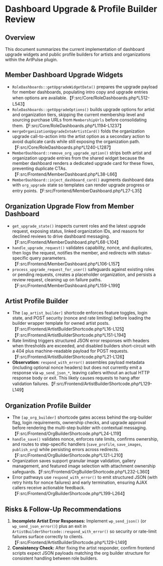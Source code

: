 # Dashboard Upgrade & Profile Builder Review

## Overview
This document summarizes the current implementation of dashboard upgrade widgets and public profile builders for artists and organizations within the ArtPulse plugin.

## Member Dashboard Upgrade Widgets
- `RoleDashboards::getUpgradeWidgetData()` prepares the upgrade payload for member dashboards, populating intro copy and upgrade entries when options are available.【F:src/Core/RoleDashboards.php†L512-L543】
- `RoleDashboards::getUpgradeOptions()` builds upgrade options for artist and organization tiers, skipping the current membership level and sourcing purchase URLs from `MembershipUrls` before consolidating them.【F:src/Core/RoleDashboards.php†L1194-L1237】
- `mergeOrganizationUpgradeIntoArtistCard()` folds the organization upgrade call-to-action into the artist option as a secondary action to avoid duplicate cards while still exposing the organization path.【F:src/Core/RoleDashboards.php†L1240-L1287】
- `MemberDashboard::remove_org_upgrade_option()` strips both artist and organization upgrade entries from the shared widget because the member dashboard renders a dedicated upgrade card for these flows, preventing duplicate CTAs.【F:src/Frontend/MemberDashboard.php†L38-L66】
- `MemberDashboard::inject_dashboard_card()` augments dashboard data with `org_upgrade` state so templates can render upgrade progress or entry points.【F:src/Frontend/MemberDashboard.php†L27-L35】

## Organization Upgrade Flow from Member Dashboard
- `get_upgrade_state()` inspects current roles and the latest upgrade request, exposing status, linked organization IDs, and reasons for declined reviews to drive dashboard messaging.【F:src/Frontend/MemberDashboard.php†L68-L104】
- `handle_upgrade_request()` validates capability, nonce, and duplicates, then logs the request, notifies the member, and redirects with status-specific query parameters.【F:src/Frontend/MemberDashboard.php†L106-L157】
- `process_upgrade_request_for_user()` safeguards against existing roles or pending requests, creates a placeholder organization, and persists a review request, cleaning up on failure paths.【F:src/Frontend/MemberDashboard.php†L159-L199】

## Artist Profile Builder
- The `[ap_artist_builder]` shortcode enforces feature toggles, login state, and POST security (nonce and rate limiting) before loading the builder wrapper template for owned artist posts.【F:src/Frontend/ArtistBuilderShortcode.php†L16-L125】【F:src/Frontend/ArtistBuilderShortcode.php†L151-L194】
- Rate limiting triggers structured JSON error responses with headers when thresholds are exceeded, and disabled builders short-circuit with a 404 plus machine-readable payload for POST requests.【F:src/Frontend/ArtistBuilderShortcode.php†L21-L126】
- **Observation:** `respond_with_error()` assembles payload metadata (including optional nonce headers) but does not currently emit a response via `wp_send_json_*`, leaving callers without an actual HTTP response body or exit. This likely causes requests to hang after validation failures.【F:src/Frontend/ArtistBuilderShortcode.php†L129-L149】

## Organization Profile Builder
- The `[ap_org_builder]` shortcode gates access behind the org-builder flag, login requirements, ownership checks, and upgrade approval before rendering the multi-step builder with contextual messaging.【F:src/Frontend/OrgBuilderShortcode.php†L24-L119】
- `handle_save()` validates nonce, enforces rate limits, confirms ownership, and routes to step-specific handlers (`save_profile`, `save_images`, `publish_org`) while persisting errors across redirects.【F:src/Frontend/OrgBuilderShortcode.php†L121-L210】
- Organization saves support granular image validation, gallery management, and featured image selection with attachment ownership safeguards.【F:src/Frontend/OrgBuilderShortcode.php†L232-L360】
- Error pathways use `respond_with_error()` to emit structured JSON (with retry hints for nonce failures) and early termination, ensuring AJAX callers receive actionable feedback.【F:src/Frontend/OrgBuilderShortcode.php†L199-L264】

## Risks & Follow-Up Recommendations
1. **Incomplete Artist Error Responses:** Implement `wp_send_json()` (or `wp_send_json_error()`) plus an exit in `ArtistBuilderShortcode::respond_with_error()` so security or rate-limit failures surface correctly to clients.【F:src/Frontend/ArtistBuilderShortcode.php†L129-L149】
2. **Consistency Check:** After fixing the artist responder, confirm frontend scripts expect JSON payloads matching the org builder structure for consistent handling between role builders.

